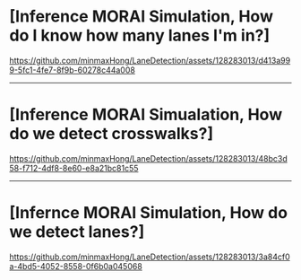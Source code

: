 # [Inference MORAI Simulation, How do I know how many lanes I'm in?]
https://github.com/minmaxHong/LaneDetection/assets/128283013/d413a999-5fc1-4fe7-8f9b-60278c44a008

---
# [Inference MORAI Simualation, How do we detect crosswalks?]
https://github.com/minmaxHong/LaneDetection/assets/128283013/48bc3d58-f712-4df8-8e60-e8a21bc81c55

---

# [Infernce MORAI Simulation, How do we detect lanes?]
https://github.com/minmaxHong/LaneDetection/assets/128283013/3a84cf0a-4bd5-4052-8558-0f6b0a045068


